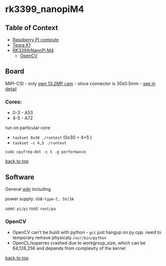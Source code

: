 rk3399_nanopiM4
========================
## Table of Context <a name="toc"></a>
- [Raspberry PI compute](#rpicompute)
- [Tegra K1](#tegraK1)
- [RK3399/NanoPi M4](#rk339_npm4)
	- [OpenCV](#opencv)

## Board <a name="board"></a>

MIPI-CSI - only [own 13.2MP cam](https://www.friendlyarm.com/index.php?route=product/product&path=78&product_id=228) - since connector is 30x0.5mm - [see in detail](http://wiki.friendlyarm.com/wiki/index.php/NanoPi_M4#Layout)

### Cores:
 
- 0-3 - A53
- 4-5 - A72

run on particular core:

- `taskset 0x30 ./runtest` (0x30 = 4+5 )
- `taskset -c 4,5 ./runtest`

`sudo cpufreq-det -c 5 -g performance`

[back to top](#toc)


## Software <a name="soft"></a>

General [wiki](http://wiki.friendlyarm.com/wiki/index.php/NanoPi_M4) including

power supply: `USB-type-C, 5V/3A`

user: `pi/pi`
root: `root/pa`

### OpenCV <a name ="opencv"></a>

- OpenCV can't be build with python - `gcc` just hangup on py.cpp. need to temporary remove physicaly `/usr/bin/python`
- OpenCL/superres crashed due to workgroup_size, which can be 64,128,256 and depends from complexity of the kernel

[back to top](#toc)